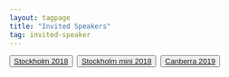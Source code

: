 ```yaml
---
layout: tagpage
title: "Invited Speakers"
tag: invited-speaker
---
```

<button class="button"><a class="linkbutton" href="/tag/stockholm-2018-speaker">
  Stockholm 2018
</a></button>&nbsp;
<button class="button"><a class="linkbutton" href="/tag/stockholm-mini-2018-speaker">
  Stockholm mini 2018
</a></button>&nbsp;
<button class="button"><a class="linkbutton" href="/tag/canberra-2019-speaker">
  Canberra 2019
</a></button>&nbsp;